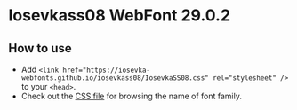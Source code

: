 # Iosevkass08 WebFont 29.0.2

## How to use

- Add `<link href="https://iosevka-webfonts.github.io/iosevkass08/IosevkaSS08.css" rel="stylesheet" />` to your `<head>`.
- Check out the [CSS file](./IosevkaSS08.css) for browsing the name of font family.
